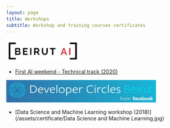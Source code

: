 ```yaml
---
layout: page
title: Workshops
subtitle: Workshop and training courses certificates
---
```


<a href="https://beirutai.org/"><img src="/assets/img/websites/beirutai.jpg" width="200pt" height="60pt" /></a>

- [First AI weekend - Technical track (2020)](/assets/certificate/AiWeekend.png)

<a href="https://www.facebook.com/groups/DevCBeirut/"><img src="/assets/img/websites/DevCBeirut.jpg" width="400pt" height="60pt" /></a>

- [Data Science and Machine Learning workshop (2018)](/assets/certificate/Data Science and Machine Learning.jpg)
